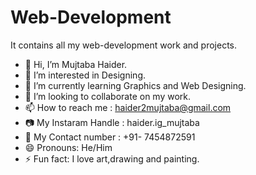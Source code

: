 # Web-Development
It contains all my web-development work and projects.
- 👋 Hi, I’m Mujtaba Haider.
- 👀 I’m interested in Designing.
- 🌱 I’m currently learning Graphics and Web Designing.
- 💞️ I’m looking to collaborate on my work.
- 📫 How to reach me : haider2mujtaba@gmail.com
- 📷 My Instaram Handle : haider.ig_mujtaba
- 📱 My Contact number : +91- 7454872591
- 😄 Pronouns: He/Him
- ⚡ Fun fact: I love art,drawing and painting.
